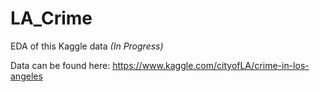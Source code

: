 # LA_Crime
EDA of this Kaggle data *(In Progress)*

Data can be found here: https://www.kaggle.com/cityofLA/crime-in-los-angeles
